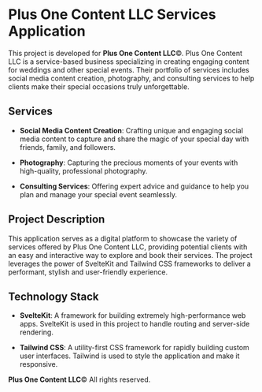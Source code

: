 # Plus One Content LLC Services Application

This project is developed for **Plus One Content LLC**©. Plus One Content LLC is a service-based business specializing in creating engaging content for weddings and other special events. Their portfolio of services includes social media content creation, photography, and consulting services to help clients make their special occasions truly unforgettable.

## Services

- **Social Media Content Creation**: Crafting unique and engaging social media content to capture and share the magic of your special day with friends, family, and followers.

- **Photography**: Capturing the precious moments of your events with high-quality, professional photography.

- **Consulting Services**: Offering expert advice and guidance to help you plan and manage your special event seamlessly.

## Project Description

This application serves as a digital platform to showcase the variety of services offered by Plus One Content LLC, providing potential clients with an easy and interactive way to explore and book their services. The project leverages the power of SvelteKit and Tailwind CSS frameworks to deliver a performant, stylish and user-friendly experience.

## Technology Stack

- **SvelteKit**: A framework for building extremely high-performance web apps. SvelteKit is used in this project to handle routing and server-side rendering.

- **Tailwind CSS**: A utility-first CSS framework for rapidly building custom user interfaces. Tailwind is used to style the application and make it responsive.

**Plus One Content LLC**© All rights reserved.
